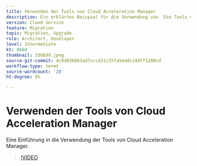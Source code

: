 ```yaml
---
title: Verwenden der Tools von Cloud Acceleration Manager
description: Ein erklärtes Beispiel für die Verwendung von  Die Tools von Cloud Acceleration Manager.
version: Cloud Service
feature: Migration
topic: Migration, Upgrade
role: Architect, Developer
level: Intermediate
kt: 8668
thumbnail: 336699.jpeg
source-git-commit: 4c9d836881ad7cccd31c55fa5eddc24dff1200cd
workflow-type: tm+mt
source-wordcount: '28'
ht-degree: 0%

---
```



# Verwenden der Tools von Cloud Acceleration Manager

Eine Einführung in die Verwendung der Tools von Cloud Acceleration Manager.

>[!VIDEO](https://video.tv.adobe.com/v/336699/?quality=12&learn=on)
